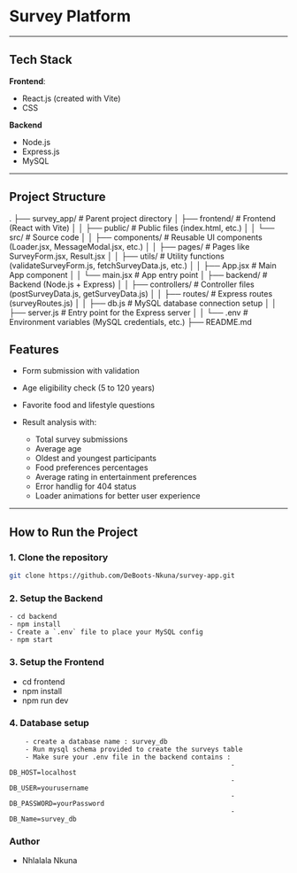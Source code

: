 # Survey Platform

---

## Tech Stack

**Frontend**:

- React.js (created with Vite)
- CSS

**Backend**

- Node.js
- Express.js
- MySQL

---

## Project Structure

.
├── survey_app/                           # Parent project directory
│   ├── frontend/                         # Frontend (React with Vite)
│   │   ├── public/                       # Public files (index.html, etc.)
│   │   └── src/                          # Source code
│   │       ├── components/              # Reusable UI components (Loader.jsx, MessageModal.jsx, etc.)
│   │       ├── pages/                   # Pages like SurveyForm.jsx, Result.jsx
│   │       ├── utils/                   # Utility functions (validateSurveyForm.js, fetchSurveyData.js, etc.)
│   │       ├── App.jsx                  # Main App component
│   │       └── main.jsx                 # App entry point
│   ├── backend/                          # Backend (Node.js + Express)
│   │   ├── controllers/                 # Controller files (postSurveyData.js, getSurveyData.js)
│   │   ├── routes/                      # Express routes (surveyRoutes.js)
│   │   ├── db.js                        # MySQL database connection setup
│   │   ├── server.js                    # Entry point for the Express server
│   │   └── .env                         # Environment variables (MySQL credentials, etc.)
├── README.md                             


## Features

- Form submission with validation
- Age eligibility check (5 to 120 years)
- Favorite food and lifestyle questions

- Result analysis with:
  - Total survey submissions
  - Average age
  - Oldest and youngest participants
  - Food preferences percentages
  - Average rating in entertainment preferences
  - Error handlig for 404 status
  - Loader animations for better user experience

---

## How to Run the Project

### 1. Clone the repository

```bash
git clone https://github.com/DeBoots-Nkuna/survey-app.git
```

### 2. Setup the Backend

    - cd backend
    - npm install
    - Create a `.env` file to place your MySQL config
    - npm start

### 3. Setup the Frontend

- cd frontend
- npm install
- npm run dev

### 4. Database setup

        - create a database name : survey_db
        - Run mysql schema provided to create the surveys table
        - Make sure your .env file in the backend contains :
                                                            - DB_HOST=localhost
                                                            - DB_USER=yourusername
                                                            - DB_PASSWORD=yourPassword
                                                            - DB_Name=survey_db

### Author

- Nhlalala Nkuna
